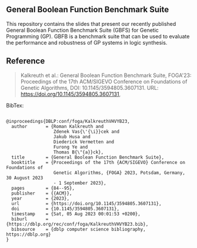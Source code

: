 ## General Boolean Function Benchmark Suite 

This repository contains the slides that present our recently published General Boolean Function Benchmark Suite (GBFS) for Genetic Programming (GP). GBFB is a benchmark suite that
can be used to evaluate the performance and robustness of GP systems in logic synthesis.

## Reference

> Kalkreuth et al.: General Boolean Function Benchmark Suite,
> FOGA'23: Proceedings of the 17th ACM/SIGEVO Conference on Foundations of Genetic Algorithms,
> DOI: 10.1145/3594805.3607131.
> URL: https://doi.org/10.1145/3594805.3607131,



BibTex:

```

@inproceedings{DBLP:conf/foga/KalkreuthVHVYB23,
  author       = {Roman Kalkreuth and
                  Zdenek Vas{\'{\i}}cek and
                  Jakub Husa and
                  Diederick Vermetten and
                  Furong Ye and
                  Thomas B{\"{a}}ck},
  title        = {General Boolean Function Benchmark Suite},
  booktitle    = {Proceedings of the 17th {ACM/SIGEVO} Conference on Foundations of
                  Genetic Algorithms, {FOGA} 2023, Potsdam, Germany, 30 August 2023
                  - 1 September 2023},
  pages        = {84--95},
  publisher    = {{ACM}},
  year         = {2023},
  url          = {https://doi.org/10.1145/3594805.3607131},
  doi          = {10.1145/3594805.3607131},
  timestamp    = {Sat, 05 Aug 2023 00:01:53 +0200},
  biburl       = {https://dblp.org/rec/conf/foga/KalkreuthVHVYB23.bib},
  bibsource    = {dblp computer science bibliography, https://dblp.org}
}

```
